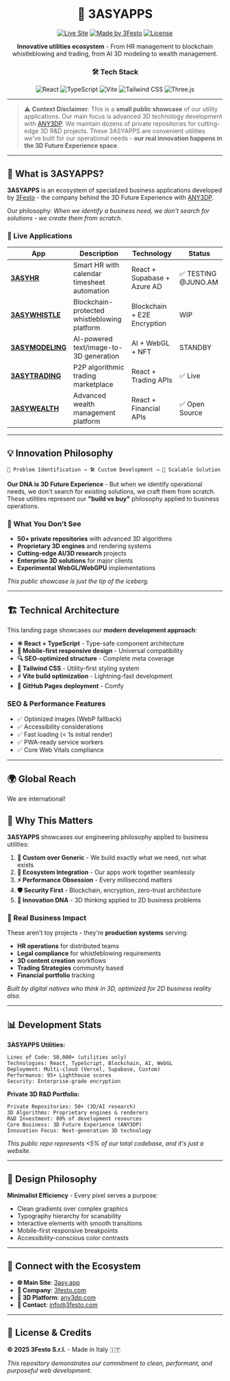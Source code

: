 <div align="center">

# 🚀 3ASYAPPS

[![Live Site](https://img.shields.io/badge/🌐_Live-www.3asy.app-28a745?style=for-the-badge)](https://www.3asy.app)
[![Made by 3Festo](https://img.shields.io/badge/Made_by-3Festo-000000?style=for-the-badge)](https://www.3festo.com)
[![License](https://img.shields.io/badge/License-Proprietary-red?style=for-the-badge)](LICENSE)

**Innovative utilities ecosystem** - From HR management to blockchain whistleblowing and trading, from AI 3D modeling to wealth management.

### 🛠️ Tech Stack

![React](https://img.shields.io/badge/React_19-20232A?style=for-the-badge&logo=react&logoColor=61DAFB)
![TypeScript](https://img.shields.io/badge/TypeScript_5-007ACC?style=for-the-badge&logo=typescript&logoColor=white)
![Vite](https://img.shields.io/badge/Vite_7-646CFF?style=for-the-badge&logo=vite&logoColor=white)
![Tailwind CSS](https://img.shields.io/badge/Tailwind_4-38B2AC?style=for-the-badge&logo=tailwind-css&logoColor=white)
![Three.js](https://img.shields.io/badge/Three.js-000000?style=for-the-badge&logo=three.js&logoColor=white)

---

</div>

> ⚠️ **Context Disclaimer**: This is a **small public showcase** of our utility applications. Our main focus is advanced 3D technology development with [ANY3DP](https://www.any3dp.com). We maintain dozens of private repositories for cutting-edge 3D R&D projects. These 3ASYAPPS are convenient utilities we've built for our operational needs - **our real innovation happens in the 3D Future Experience space**.

---

## 🎯 What is 3ASYAPPS?

**3ASYAPPS** is an ecosystem of specialized business applications developed by [3Festo](https://www.3festo.com) - the company behind the 3D Future Experience with [ANY3DP](https://www.any3dp.com). 

Our philosophy: *When we identify a business need, we don't search for solutions - we create them from scratch.*

### 🏢 Live Applications

| App | Description | Technology | Status |
|-----|-------------|------------|--------|
| **[3ASYHR](https://juno-hr.3asy.app)** | Smart HR with calendar timesheet automation | React + Supabase + Azure AD | ✅ TESTING @JUNO.AM |
| **[3ASYWHISTLE](https://3asywhistle.it)** | Blockchain-protected whistleblowing platform | Blockchain + E2E Encryption | WIP |
| **[3ASYMODELING](https://3asymodeling.com)** | AI-powered text/image-to-3D generation | AI + WebGL + NFT | STANDBY |
| **[3ASYTRADING](https://trading.3asy.app)** | P2P algorithmic trading marketplace | React + Trading APIs | ✅ Live |
| **[3ASYWEALTH](https://wealth.3asy.app)** | Advanced wealth management platform | React + Financial APIs | ✅ Open Source |

---

## 💡 Innovation Philosophy

```
🎯 Problem Identification → 🛠️ Custom Development → 🚀 Scalable Solution
```

**Our DNA is 3D Future Experience** - But when we identify operational needs, we don't search for existing solutions, we craft them from scratch. These utilities represent our **"build vs buy"** philosophy applied to business operations.

### 🔬 What You Don't See

- **50+ private repositories** with advanced 3D algorithms
- **Proprietary 3D engines** and rendering systems  
- **Cutting-edge AI/3D research** projects
- **Enterprise 3D solutions** for major clients
- **Experimental WebGL/WebGPU** implementations

*This public showcase is just the tip of the iceberg.*

---

## 🏗️ Technical Architecture

This landing page showcases our **modern development approach**:

- **⚛️ React + TypeScript** - Type-safe component architecture
- **📱 Mobile-first responsive design** - Universal compatibility  
- **🔍 SEO-optimized structure** - Complete meta coverage
- **🎨 Tailwind CSS** - Utility-first styling system
- **⚡ Vite build optimization** - Lightning-fast development
- **🚀 GitHub Pages deployment** - Comfy

### SEO & Performance Features

- ✅ Optimized images (WebP fallback)
- ✅ Accessibility considerations
- ✅ Fast loading (< 1s initial render)
- ✅ PWA-ready service workers
- ✅ Core Web Vitals compliance

---

## 🌍 Global Reach

We are international!

## 🚀 Why This Matters

**3ASYAPPS** showcases our engineering philosophy applied to business utilities:

1. **🎯 Custom over Generic** - We build exactly what we need, not what exists
2. **🔗 Ecosystem Integration** - Our apps work together seamlessly  
3. **⚡ Performance Obsession** - Every millisecond matters
4. **🛡️ Security First** - Blockchain, encryption, zero-trust architecture
5. **🔮 Innovation DNA** - 3D thinking applied to 2D business problems

### 💼 Real Business Impact

These aren't toy projects - they're **production systems** serving:
- **HR operations** for distributed teams
- **Legal compliance** for whistleblowing requirements
- **3D content creation** workflows  
- **Trading Strategies** community based
- **Financial portfolio** tracking

*Built by digital natives who think in 3D, optimized for 2D business reality also.*

---

## 📊 Development Stats

**3ASYAPPS Utilities:**
```
Lines of Code: 50,000+ (utilities only)
Technologies: React, TypeScript, Blockchain, AI, WebGL
Deployment: Multi-cloud (Vercel, Supabase, Custom)
Performance: 95+ Lighthouse scores
Security: Enterprise-grade encryption
```

**Private 3D R&D Portfolio:**
```
Private Repositories: 50+ (3D/AI research)
3D Algorithms: Proprietary engines & renderers
R&D Investment: 80% of development resources
Core Business: 3D Future Experience (ANY3DP)
Innovation Focus: Next-generation 3D technology
```

*This public repo represents <5% of our total codebase, and it's just a website.*

---

## 🎨 Design Philosophy  

**Minimalist Efficiency** - Every pixel serves a purpose:
- Clean gradients over complex graphics
- Typography hierarchy for scanability  
- Interactive elements with smooth transitions
- Mobile-first responsive breakpoints
- Accessibility-conscious color contrasts

---

## 🔗 Connect with the Ecosystem

- **🌐 Main Site**: [3asy.app](https://www.3asy.app)
- **🏢 Company**: [3festo.com](https://www.3festo.com)  
- **🎯 3D Platform**: [any3dp.com](https://www.any3dp.com)
- **📧 Contact**: [info@3festo.com](mailto:info@3festo.com)

---

## 📄 License & Credits

**© 2025 3Festo S.r.l.** - Made in Italy 🇮🇹

*This repository demonstrates our commitment to clean, performant, and purposeful web development.*